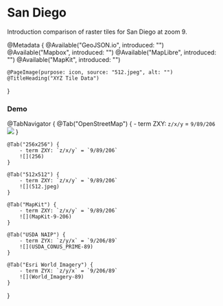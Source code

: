 # San Diego

Introduction comparison of raster tiles for San Diego at zoom 9.

@Metadata {
    @Available("GeoJSON.io", introduced: "")
    @Available("Mapbox", introduced: "")
    @Available("MapLibre", introduced: "")
    @Available("MapKit", introduced: "")

    @PageImage(purpose: icon, source: "512.jpeg", alt: "")
    @TitleHeading("XYZ Tile Data")
}

### Demo

@TabNavigator {
    @Tab("OpenStreetMap") {
        - term ZXY: `z/x/y` = `9/89/206`
        ![](OSM-206)
    }
    
    @Tab("256x256") {
        - term ZXY: `z/x/y` = `9/89/206`
        ![](256)
    }
    
    @Tab("512x512") {
        - term ZXY: `z/x/y` = `9/89/206`
        ![](512.jpeg)
    }
    
    @Tab("MapKit") {
        - term ZXY: `z/x/y` = `9/89/206`
        ![](MapKit-9-206)
    }
    
    @Tab("USDA NAIP") {
        - term ZYX: `z/y/x` = `9/206/89`
        ![](USDA_CONUS_PRIME-89)
    }
    
    @Tab("Esri World Imagery") {
        - term ZYX: `z/y/x` = `9/206/89`
        ![](World_Imagery-89)
    }
}
